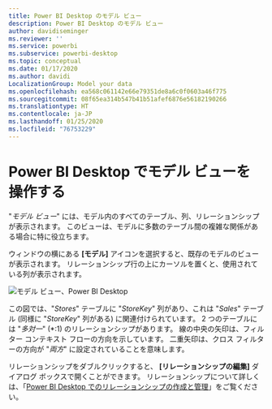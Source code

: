 ```yaml
---
title: Power BI Desktop のモデル ビュー
description: Power BI Desktop のモデル ビュー
author: davidiseminger
ms.reviewer: ''
ms.service: powerbi
ms.subservice: powerbi-desktop
ms.topic: conceptual
ms.date: 01/17/2020
ms.author: davidi
LocalizationGroup: Model your data
ms.openlocfilehash: ea568c061142e66e79351de8a6c0f0603a46f775
ms.sourcegitcommit: 08f65ea314b547b41b51afef6876e56182190266
ms.translationtype: HT
ms.contentlocale: ja-JP
ms.lasthandoff: 01/25/2020
ms.locfileid: "76753229"
---
```

# <a name="work-with-model-view-in-power-bi-desktop"></a>Power BI Desktop でモデル ビューを操作する

"*モデル ビュー*" には、モデル内のすべてのテーブル、列、リレーションシップが表示されます。 このビューは、モデルに多数のテーブル間の複雑な関係がある場合に特に役立ちます。

ウィンドウの横にある **[モデル]** アイコンを選択すると、既存のモデルのビューが表示されます。 リレーションシップ行の上にカーソルを置くと、使用されている列が表示されます。

![モデル ビュー、Power BI Desktop](media/desktop-relationship-view/model-view-full-screen.png)

この図では、"*Stores*" テーブルに "*StoreKey*" 列があり、これは "*Sales*" テーブル (同様に "*StoreKey*" 列がある) に関連付けられています。 2 つのテーブルには "*多対一*" (\*:1) のリレーションシップがあります。 線の中央の矢印は、フィルター コンテキスト フローの方向を示しています。 二重矢印は、クロス フィルターの方向が "*両方*" に設定されていることを意味します。

リレーションシップをダブルクリックすると、 **[リレーションシップの編集]** ダイアログ ボックスで開くことができます。 リレーションシップについて詳しくは、「[Power BI Desktop でのリレーションシップの作成と管理](desktop-create-and-manage-relationships.md)」をご覧ください。
